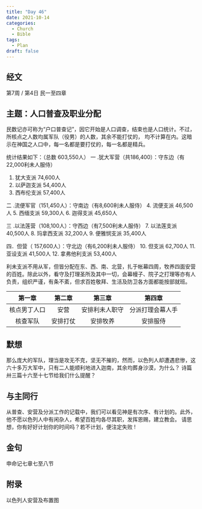 ```yaml
---
title: "Day 46"
date: 2021-10-14
categories:
  - Church
  - Bible
tags:
  - Plan
draft: false
---
```


## 经文
第7周 / 第4日 民一至四章

## 主题：人口普查及职业分配
民数记亦可称为“户口普查记”，因它开始是人口调查，结束也是人口统计。不过，所核点之人数均属军队（役男）的人数，其余不能打仗的，
均不计算在内。这暗示在神国之人口中，每一名都是要打仗的，每一名都是精兵。

统计结果如下：（总数  603,550人）
一  .犹大军营（共186,400）：守东边（有22,000利未人服侍）
1. 犹大支派 74,600人
2. 以萨迦支派 54,400人
3. 西布伦支派 57,400人

二  .流便军官（151,450人）：守南边（有8,600利未人服侍）
4. 流便支派 46,500人
5. 西缅支派 59,300人
6. 迦得支派 45,650人

三  .以法莲营（108,100人）：守西边（有7,500利未人服侍）
7. 以法莲支派 40,500人
8. 玛拿西支派 32,200人
9. 便雅悯支派 35,400人

四．但营（ 157,600人）：守北边（有6,200利未人服侍）
10. 但支派 62,700人
11. 亚设支派 41,500人
12. 拿弗他利支派 53,400人

利未支派不用从军，但皆分配在东、西、南、北营，扎于帐幕四周，牧养四面安营的百姓。除此以外，看守及打理圣所及其中一切，会幕幔子、院子之打理等亦有人负责，组织严谨，有条不紊，但求百姓敬拜、生活及防卫各方面都能按部就班。

| 第一章    | 第二章  | 第三章     | 第四章      |
| :------: | :----: | :-------: | :--------: |
| 核点男丁人口 | 安营   | 安排利未人职守 | 分派打理会幕人手 |
| 核查军队   | 安排打仗 | 安排牧养    | 安排服侍     |

## 默想
那么庞大的军队，理当是攻无不克，坚无不摧的，然而，以色列人却遭遇悲惨，这六十多万大军中，只有二人能顺利地进入迦南，其余均葬身沙漠，为什么？
诗篇卅三篇十六至十七节给我们什么提醒？

## 与主同行
从普查、安营及分派工作的记载中，我们可以看见神是有次序、有计划的。此外，他不愿以色列人中有闲杂人，希望百姓均各尽其职，发挥恩赐，建立教会。
请思想，你有好好计划你的时间吗？若不计划，便注定失败  !

## 金句
申命记七章七至八节

## 附录
以色列人安营及布置图

